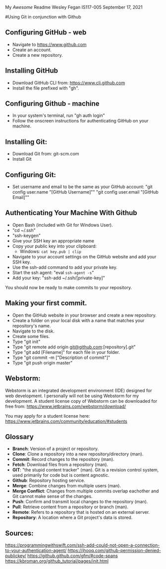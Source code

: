 My *Awesome* Readme
Wesley Fegan
IS117-005
September 17, 2021

#Using Git in conjunction with Github

## Configuring GitHub - web
- Navigate to https://www.github.com
- Create an account.
- Create a new repository.

## Installing GitHub
- Download GitHub CLI from: https://www.cli.github.com
- Install the file prefixed with "gh".

## Configuring Github - machine
- In your system's terminal, run "gh auth login"
- Follow the onscreen instructions for authenticating GitHub on your machine.

## Installing Git:
- Download Git from: git-scm.com
- Install Git

## Configuring Git:
- Set username and email to be the same as your GitHub account:
	"git config user.name "[GitHub Username]""
	"git config user.email "[GitHub Email]""

## Authenticating Your Machine With Github
- Open Bash (included with Git for Windows User).
- "cd ~/.ssh"
- "ssh-keygen"
- Give your SSH key an appropriate name
- Copy your public key into your clipboard:
	- Windows:  `cat key.pub | clip`
- Navigate to your account settings on the GitHub website and add your SSH key.
- Use the ssh-add command to add your private key.
- Start the ssh agent: "eval `ssh-agent -s`"
- Add your key: "ssh-add ~/.ssh/[private-key]"

You should now be ready to make commits to your repository.

## Making your first commit.
- Open the GitHub website in your browser and create a new repository.
- Create a folder on your local disk with a name that matches your repository's name.
- Navigate to the disk.
- Create some files.
- Type "git init"
- Type "git remote add origin git@github.com:[repository].git"
- Type "git add [Filename]" for each file in your folder.
- Type "git commit -m ["Description of commit"]"
- Type "git push origin master"

## Webstorm:
Webstorm is an integrated development environment (IDE) designed for web development.
I personally will not be using Webstorm for my development. A student license copy of Webstorm 
can be downloaded for free from:
https://www.jetbrains.com/webstorm/download/

You may apply for a student license here:
https://www.jetbrains.com/community/education/#students

## Glossary
- **Branch**: Version of a project or repository.
- **Clone**: Clone a repository into a new repository/directory (man).
- **Commit**: Record changes to the repository (man).
- **Fetch**: Download files from a repository (man).
- **GIT**: "the stupid content tracker" (man). Git is a revision control system, used primarily for code but is content agnostic.
- **Github**: Repository hosting service.
- **Merge**: Combine changes from multiple users (man).
- **Merge Conflict**: Changes from multiple commits overlap eachother and Git cannot make sense of the changes.
- **Push**: Confirm and transmit local changes to the repository (man).
- **Pull**: Retrieve content from a repository or branch (man).
- **Remote**: Refers to a repository that is hosted on an external server.
- **Repository**: A location where a Git project's data is stored.

## Sources:
https://programmingwithswift.com/ssh-add-could-not-open-a-connection-to-your-authentication-agent/
https://jhooq.com/github-permission-denied-publickey/
https://github.github.com/gfm/#code-spans
https://kbroman.org/github_tutorial/pages/init.html
